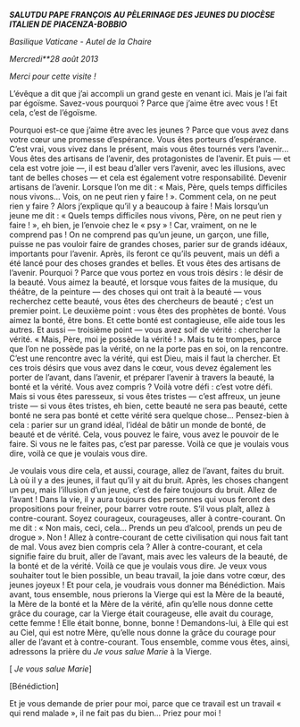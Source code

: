 ***SALUT******DU PAPE FRANÇOIS*** ***AU PÈLERINAGE DES JEUNES DU DIOCÈSE ITALIEN DE PIACENZA-BOBBIO***

*Basilique Vaticane - Autel de la Chaire*

*Mercredi**28 août 2013*

*Merci pour cette visite !*

L’évêque a dit que j’ai accompli un grand geste en venant ici. Mais je l’ai fait par égoïsme. Savez-vous pourquoi ? Parce que j’aime être avec vous ! Et cela, c’est de l’égoïsme.

Pourquoi est-ce que j’aime être avec les jeunes ? Parce que vous avez dans votre cœur une promesse d’espérance. Vous êtes porteurs d’espérance. C’est vrai, vous vivez dans le présent, mais vous êtes tournés vers l’avenir... Vous êtes des artisans de l’avenir, des protagonistes de l’avenir. Et puis — et cela est votre joie —, il est beau d’aller vers l’avenir, avec les illusions, avec tant de belles choses — et cela est également votre responsabilité. Devenir artisans de l’avenir. Lorsque l’on me dit : « Mais, Père, quels temps difficiles nous vivons... Vois, on ne peut rien y faire ! ». Comment cela, on ne peut rien y faire ? Alors j’explique qu’il y a beaucoup à faire ! Mais lorsqu’un jeune me dit : « Quels temps difficiles nous vivons, Père, on ne peut rien y faire ! », eh bien, je l’envoie chez le « psy » ! Car, vraiment, on ne le comprend pas ! On ne comprend pas qu’un jeune, un garçon, une fille, puisse ne pas vouloir faire de grandes choses, parier sur de grands idéaux, importants pour l’avenir. Après, ils feront ce qu’ils peuvent, mais un défi a été lancé pour des choses grandes et belles. Et vous êtes des artisans de l’avenir. Pourquoi ? Parce que vous portez en vous trois désirs : le désir de la beauté. Vous aimez la beauté, et lorsque vous faites de la musique, du théâtre, de la peinture — des choses qui ont trait à la beauté — vous recherchez cette beauté, vous êtes des chercheurs de beauté ; c’est un premier point. Le deuxième point : vous êtes des prophètes de bonté. Vous aimez la bonté, être bons. Et cette bonté est contagieuse, elle aide tous les autres. Et aussi — troisième point — vous avez soif de vérité : chercher la vérité. « Mais, Père, moi je possède la vérité ! ». Mais tu te trompes, parce que l’on ne possède pas la vérité, on ne la porte pas en soi, on la rencontre. C’est une rencontre avec la vérité, qui est Dieu, mais il faut la chercher. Et ces trois désirs que vous avez dans le cœur, vous devez également les porter de l’avant, dans l’avenir, et préparer l’avenir à travers la beauté, la bonté et la vérité. Vous avez compris ? Voilà votre défi : c’est votre défi. Mais si vous êtes paresseux, si vous êtes tristes — c’est affreux, un jeune triste — si vous êtes tristes, eh bien, cette beauté ne sera pas beauté, cette bonté ne sera pas bonté et cette vérité sera quelque chose... Pensez-bien à cela : parier sur un grand idéal, l’idéal de bâtir un monde de bonté, de beauté et de vérité. Cela, vous pouvez le faire, vous avez le pouvoir de le faire. Si vous ne le faites pas, c’est par paresse. Voilà ce que je voulais vous dire, voilà ce que je voulais vous dire.

Je voulais vous dire cela, et aussi, courage, allez de l’avant, faites du bruit. Là où il y a des jeunes, il faut qu’il y ait du bruit. Après, les choses changent un peu, mais l’illusion d’un jeune, c’est de faire toujours du bruit. Allez de l’avant ! Dans la vie, il y aura toujours des personnes qui vous feront des propositions pour freiner, pour barrer votre route. S’il vous plaît, allez à contre-courant. Soyez courageux, courageuses, aller à contre-courant. On me dit : « Non mais, ceci, cela... Prends un peu d’alcool, prends un peu de drogue ». Non ! Allez à contre-courant de cette civilisation qui nous fait tant de mal. Vous avez bien compris cela ? Aller à contre-courant, et cela signifie faire du bruit, aller de l’avant, mais avec les valeurs de la beauté, de la bonté et de la vérité. Voilà ce que je voulais vous dire. Je veux vous souhaiter tout le bien possible, un beau travail, la joie dans votre cœur, des jeunes joyeux ! Et pour cela, je voudrais vous donner ma Bénédiction. Mais avant, tous ensemble, nous prierons la Vierge qui est la Mère de la beauté, la Mère de la bonté et la Mère de la vérité, afin qu’elle nous donne cette grâce du courage, car la Vierge était courageuse, elle avait du courage, cette femme ! Elle était bonne, bonne, bonne ! Demandons-lui, à Elle qui est au Ciel, qui est notre Mère, qu’elle nous donne la grâce du courage pour aller de l’avant et à contre-courant. Tous ensemble, comme vous êtes, ainsi, adressons la prière du *Je vous salue Marie* à la Vierge.

\[ *Je vous salue Marie*\]

\[Bénédiction\]

Et je vous demande de prier pour moi, parce que ce travail est un travail « qui rend malade », il ne fait pas du bien... Priez pour moi !